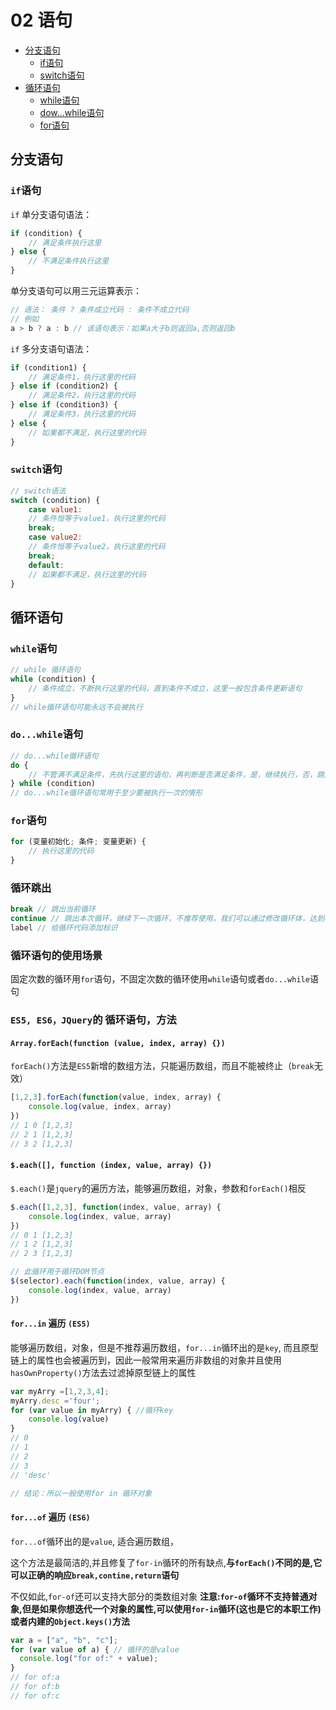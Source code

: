 # 02 语句
- [分支语句](#分支语句)
    - [if语句](#`if`语句)
    - [switch语句](#`switch`语句)
- [循环语句](#循环语句)
    - [while语句](#`while`语句)
    - [dow...while语句](#`do...while`语句)
    - [for语句](#for语句)


## 分支语句
### `if`语句
`if` 单分支语句语法：
```js
if (condition) {
    // 满足条件执行这里
} else {
    // 不满足条件执行这里
}
```
单分支语句可以用三元运算表示：
```js
// 语法： 条件 ? 条件成立代码 : 条件不成立代码
// 例如
a > b ? a : b // 该语句表示：如果a大于b则返回a,否则返回b
```
`if` 多分支语句语法：
```js
if (condition1) {
    // 满足条件1，执行这里的代码
} else if (condition2) {
    // 满足条件2，执行这里的代码
} else if (condition3) {
    // 满足条件3，执行这里的代码
} else {
    // 如果都不满足，执行这里的代码
}
```
### `switch`语句
```js
// switch语法
switch (condition) {
    case value1:
    // 条件恒等于value1，执行这里的代码
    break;
    case value2:
    // 条件恒等于value2，执行这里的代码
    break;
    default:
    // 如果都不满足，执行这里的代码
}
```


## 循环语句

### `while`语句
```js
// while 循环语句
while (condition) {
    // 条件成立，不断执行这里的代码，直到条件不成立，这里一般包含条件更新语句
}
// while循环语句可能永远不会被执行
```
### `do...while`语句
```js
// do...while循环语句
do {
    // 不管满不满足条件，先执行这里的语句，再判断是否满足条件，是，继续执行，否，跳出循环，这里一般也包含条件更新
} while (condition)
// do...while循环语句常用于至少要被执行一次的情形
```

### `for`语句
```js
for (变量初始化; 条件; 变量更新) {
    // 执行这里的代码
}
```

### 循环跳出
```js
break // 跳出当前循环
continue // 跳出本次循环，继续下一次循环，不推荐使用，我们可以通过修改循环体，达到相同的效果
label // 给循环代码添加标识
```
### 循环语句的使用场景
固定次数的循环用`for`语句，不固定次数的循环使用`while`语句或者`do...while`语句

### `ES5, ES6，JQuery`的 循环语句，方法
#### `Array.forEach(function (value, index, array) {})`
`forEach()`方法是`ES5`新增的数组方法，只能遍历数组，而且不能被终止（`break`无效）
```js
[1,2,3].forEach(function(value, index, array) {
    console.log(value, index, array) 
})
// 1 0 [1,2,3]
// 2 1 [1,2,3]
// 3 2 [1,2,3]
```
#### `$.each([], function (index, value, array) {})`
`$.each()`是`jquery`的遍历方法，能够遍历数组，对象，参数和`forEach()`相反
```js
$.each([1,2,3], function(index, value, array) {
    console.log(index, value, array)
})
// 0 1 [1,2,3]
// 1 2 [1,2,3]
// 2 3 [1,2,3]

// 此循环用于循环DOM节点
$(selector).each(function(index, value, array) {
    console.log(index, value, array)
})
```
#### `for...in` 遍历 `(ES5)`
能够遍历数组，对象，但是不推荐遍历数组，`for...in`循环出的是`key`, 而且原型链上的属性也会被遍历到，因此一般常用来遍历非数组的对象并且使用`hasOwnProperty()`方法去过滤掉原型链上的属性
```js
var myArry =[1,2,3,4];
myArry.desc ='four';
for (var value in myArry) { //循环key
    console.log(value)
}
// 0
// 1
// 2
// 3
// 'desc'

// 结论：所以一般使用for in 循环对象
```

#### `for...of` 遍历 `(ES6)`
`for...of`循环出的是`value`, 适合遍历数组，

这个方法是最简洁的,并且修复了`for-in`循环的所有缺点,**与`forEach()`不同的是,它可以正确的响应`break,contine,return`语句**

不仅如此,`for-of`还可以支持大部分的类数组对象 **注意:`for-of`循环不支持普通对象,但是如果你想迭代一个对象的属性,可以使用`for-in`循环(这也是它的本职工作)或者内建的`Object.keys()`方法**
```js
var a = ["a", "b", "c"];
for (var value of a) { // 循环的是value
  console.log("for of:" + value);
}
// for of:a
// for of:b
// for of:c
```